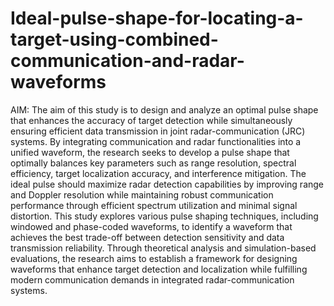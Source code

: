 # Ideal-pulse-shape-for-locating-a-target-using-combined-communication-and-radar-waveforms
AIM: The aim of this study is to design and analyze an optimal pulse shape that enhances the accuracy of target detection while simultaneously ensuring efficient data transmission in joint radar-communication (JRC) systems. By integrating communication and radar functionalities into a unified waveform, the research seeks to develop a pulse shape that optimally balances key parameters such as range resolution, spectral efficiency, target localization accuracy, and interference mitigation. The ideal pulse should maximize radar detection capabilities by improving range and Doppler resolution while maintaining robust communication performance through efficient spectrum utilization and minimal signal distortion. This study explores various pulse shaping techniques, including windowed and phase-coded waveforms, to identify a waveform that achieves the best trade-off between detection sensitivity and data transmission reliability. Through theoretical analysis and simulation-based evaluations, the research aims to establish a framework for designing waveforms that enhance target detection and localization while fulfilling modern communication demands in integrated radar-communication systems.
